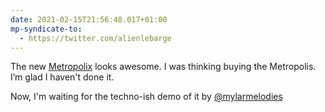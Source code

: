 ```yaml
---
date: 2021-02-15T21:56:48.017+01:00
mp-syndicate-to:
  - https://twitter.com/alienlebarge
---
```

The new [Metropolix](https://intellijel.com/shop/eurorack/metropolix/) looks awesome. I was thinking buying the Metropolis. I’m glad I haven't done it.

Now, I'm waiting for the techno-ish demo of it by [@mylarmelodies](https://www.twitter.com/@mylarmelodies)

